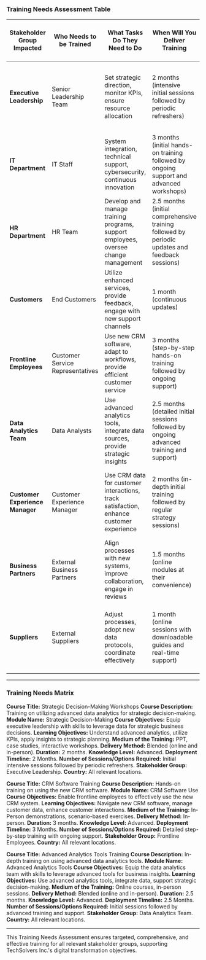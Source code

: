 ### Training Needs Assessment Table

| **Stakeholder Group Impacted** | **Who Needs to be Trained**                            | **What Tasks Do They Need to Do**                     | **When Will You Deliver Training**                          | **How Will You Deliver Training**                            | **Who Will Deliver or Reinforce Training** | **What Materials Do They Need in Support of Their Learning**   | **Will Change Champions Be Needed and What Will Be Their Role**                                               | **What Post-Training Support Will Be Offered**                       | **Is Post-Training Assessment Required**    | **Training Programs Description**                                                      | **Preferences**                              | **Timeline**                | **Training Materials Needed**                                           | **Advanced Training Needed**               | **Metrics for Success**                                        | **Knowledge and Skills Required**                          | **Communication Requirements**                          | **Training Requirements**                     |
|--------------------------------|--------------------------------------------------------|--------------------------------------------------------|-------------------------------------------------------------|-------------------------------------------------------------|--------------------------------------------|----------------------------------------------------------------|---------------------------------------------------------------------------------------------------------------------------------|-------------------------------------------------------------------------|-------------------------------------------------------------|---------------------------------------------------------------------------------------------|---------------------------------------------|------------------------------------|-----------------------------------------------------------------------|---------------------------------------------|---------------------------------------------------------------------|-------------------------------------------------------------|-------------------------------------------------------------------|-------------------------------------------------------------|
| **Executive Leadership**       | Senior Leadership Team                                 | Set strategic direction, monitor KPIs, ensure resource allocation | 2 months (intensive initial sessions followed by periodic refreshers) | Blended (online and in-person)                                 | External Consultants, Change Management Team   | Strategic playbooks, interactive workshops, case studies, video tutorials                    | Yes, to advocate for the change, assist peers, provide feedback                                          | Regular strategy sessions, continuous engagement                     | Yes                                                 | Strategic Decision-Making Workshops, Leadership in Digital Transformation, KPI Utilization Training   | Blended (Online, In-Person)                 | 2 months + ongoing                | Strategic playbooks, interactive workshops, case studies, video tutorials              | Yes (Advanced)                                | Employee Satisfaction Surveys, Knowledge Assessments, Completion Rates, Performance Metrics | Strategic decision-making tools, interpreting and utilizing KPIs, digital transformation principles | Regular updates, one-on-one meetings, strategy sessions        | Understanding new tools, strategic utilization               |
| **IT Department**              | IT Staff                                               | System integration, technical support, cybersecurity, continuous innovation | 3 months (initial hands-on training followed by ongoing support and advanced workshops) | In-Person (hands-on sessions)                                  | External Consultants, IT Leaders               | Technical manuals, interactive labs, troubleshooting flowcharts, cybersecurity documents | Yes, to support peers in technical implementation and provide feedback                          | Technical workshops, real-time support structures                             | Yes                                                 | System Integration Training, Cybersecurity Training, Technical Support Workshops                        | In-Person                                    | 3 months + ongoing                | Technical manuals, interactive labs, troubleshooting flowcharts, cybersecurity documents | Yes (Advanced)                                | Technical skills, system integration, management capabilities                           | Internal messaging platforms, technical workshops, email briefings    | Technical skills, system integration, cybersecurity, technical support |
| **HR Department**              | HR Team                                                | Develop and manage training programs, support employees, oversee change management | 2.5 months (initial comprehensive training followed by periodic updates and feedback sessions) | Blended (online and in-person)                                 | HR Leaders, External Consultants              | Change management toolkits, training development templates, engagement guides, online modules | Yes, to provide support and encourage employee engagement                   | Regular training sessions, continuous support                                 | Yes                                                 | Change Management Training, Training Development Programs, Employee Engagement Training               | Blended (Online, In-Person)                 | 2.5 months + ongoing                | Change management toolkits, training development templates, engagement guides, online modules | Yes (Advanced)                                | Training development, change management strategies                                   | Workshops, training newsletters, email updates                    | Training development, change management, employee engagement |
| **Customers**                  | End Customers                                          | Utilize enhanced services, provide feedback, engage with new support channels | 1 month (continuous updates)                                   | Online (easily accessible guides and tutorials)                 | Customer Support Team                          | Self-service platform guides, FAQ documents, instructional videos, feedback tutorials     | No, not applicable                                                  | Enhanced support channels, clear transition communication                                | No                                                  | Self-Service Platform Training, New Interaction Methods, Feedback Mechanism                            | Online                                       | 1 month                           | Self-service platform guides, FAQ documents, instructional videos, feedback tutorials     | No                                            | Customer satisfaction surveys, service usage metrics, feedback on ease of use           | Self-service platforms, updated support channels, feedback mechanisms                      | Email updates, enhanced support channels, company website          | Self-service platform use, new interaction methods, feedback mechanisms |
| **Frontline Employees**        | Customer Service Representatives                        | Use new CRM software, adapt to workflows, provide efficient customer service | 3 months (step-by-step hands-on training followed by ongoing support) | In-Person (detailed hands-on training)                            | CRM Experts, Internal Trainers                    | Step-by-step CRM manuals, workflow guides, excellence handbooks, scenario-based modules  | Yes, to assist peers in adapting to new workflows and providing feedback                     | Comprehensive training programs, continuous support                                | Yes                                                 | CRM Software Training, New Workflow Integration, Customer Service Excellence                           | In-Person                                    | 3 months + ongoing                | Step-by-step CRM manuals, workflow guides, excellence handbooks, scenario-based modules  | Yes (Advanced)                                | Customer interaction tools, new workflows, excellent customer service                   | Workshops, intranet updates, town hall meetings                      | CRM software use, new workflows, customer service excellence  |
| **Data Analytics Team**        | Data Analysts                                          | Use advanced analytics tools, integrate data sources, provide strategic insights | 2.5 months (detailed initial sessions followed by ongoing advanced training and support) | Blended (online and in-person)                                 | Data Analytics Lead, External Consultants        | Advanced analytics manuals, data integration practices, case studies, training videos       | Yes, to support data-driven insights and provide feedback                                | Advanced training sessions, real-time support structures                                | Yes                                                 | Advanced Analytics Tools Training, Data Integration Techniques, Strategic Analysis Workshops             | Blended (Online, In-Person)                 | 2.5 months + ongoing                | Advanced analytics manuals, data integration practices, case studies, training videos       | Yes (Advanced)                                | Advanced analytics tools, data integration, strategic insights                           | Technical workshops, email briefings, internal messaging platforms      | Advanced analytics tools, data integration, strategic analysis  |
| **Customer Experience Manager** | Customer Experience Manager                            | Use CRM data for customer interactions, track satisfaction, enhance customer experience | 2 months (in-depth initial training followed by regular strategy sessions) | Blended (online and in-person)                                 | CRM Experts, External Consultants                | CRM data utilization guides, tracking templates, strategy documents, feedback sessions      | Yes, to advocate for customer satisfaction improvements                                | Regular reviews, strategy sessions, continuous support                                 | Yes                                                 | CRM Data Utilization Training, Customer Satisfaction Tracking, Experience Enhancement Strategies         | Blended (Online, In-Person)                 | 2 months + ongoing                | CRM data utilization guides, tracking templates, strategy documents, feedback sessions     | Yes (Advanced)                                | CRM data utilization, customer satisfaction tracking, experience enhancement            | Strategy meetings, email updates, performance review sessions          | CRM data utilization, customer satisfaction tracking, experience enhancement |
| **Business Partners**          | External Business Partners                             | Align processes with new systems, improve collaboration, engage in reviews | 1.5 months (online modules at their convenience)                      | Online (flexible access)                                        | Partner Relationship Managers                       | Process alignment guides, communication tool manuals, data exchange documents, tutorials  | No, not applicable                                                  | Clear communication, regular review meetings, alignment support                                | No                                                  | Process Alignment Training, Enhanced Communication Tools, Data Exchange Protocols                        | Online                                       | 1.5 months                        | Process alignment guides, communication tool manuals, data exchange documents, tutorials   | No                                            | Coordination feedback, process alignment success indicators                              | New systems alignment, improved communication, effective data exchange methods          | Email briefings, alignment workshops, regular review meetings           | Process alignment, enhanced communication tools, data exchange protocols  |
| **Suppliers**                  | External Suppliers                                      | Adjust processes, adopt new data protocols, coordinate effectively | 1 month (online sessions with downloadable guides and real-time support) | Online (easily accessible)                                      | Supply Chain Managers                              | Process adjustment manuals, data exchange guides, coordination strategy documents, tutorials | No, not applicable                                                  | Regular coordination meetings, process optimization strategies                               | No                                                  | Process Adjustment Training, Data Exchange Protocols, Real-Time Coordination                            | Online                                       | 1 month                           | Process adjustment manuals, data exchange guides, coordination strategy documents, tutorials | No                                            | Supplier feedback, process efficiency metrics, data exchange quality                       | New data protocols, process adjustments, real-time coordination methods                   | Email briefings, coordination meetings, communication tools              | Process adjustment, data exchange protocols, real-time coordination |

---

### Training Needs Matrix

**Course Title:** Strategic Decision-Making Workshops
**Course Description:** Training on utilizing advanced data analytics for strategic decision-making.
**Module Name:** Strategic Decision-Making
**Course Objectives:** Equip executive leadership with skills to leverage data for strategic business decisions.
**Learning Objectives:** Understand advanced analytics, utilize KPIs, apply insights to strategic planning.
**Medium of the Training:** PPT, case studies, interactive workshops.
**Delivery Method:** Blended (online and in-person).
**Duration:** 2 months.
**Knowledge Level:** Advanced.
**Deployment Timeline:** 2 Months.
**Number of Sessions/Options Required:** Initial intensive sessions followed by periodic refreshers.
**Stakeholder Group:** Executive Leadership.
**Country:** All relevant locations.

**Course Title:** CRM Software Training
**Course Description:** Hands-on training on using the new CRM software.
**Module Name:** CRM Software Use
**Course Objectives:** Enable frontline employees to effectively use the new CRM system.
**Learning Objectives:** Navigate new CRM software, manage customer data, enhance customer interactions.
**Medium of the Training:** In-Person demonstrations, scenario-based exercises.
**Delivery Method:** In-person.
**Duration:** 3 months.
**Knowledge Level:** Advanced.
**Deployment Timeline:** 3 Months.
**Number of Sessions/Options Required:** Detailed step-by-step training with ongoing support.
**Stakeholder Group:** Frontline Employees.
**Country:** All relevant locations.

**Course Title:** Advanced Analytics Tools Training
**Course Description:** In-depth training on using advanced data analytics tools.
**Module Name:** Advanced Analytics Tools
**Course Objectives:** Equip the data analytics team with skills to leverage advanced tools for business insights.
**Learning Objectives:** Use advanced analytics tools, integrate data, support strategic decision-making.
**Medium of the Training:** Online courses, in-person sessions.
**Delivery Method:** Blended (online and in-person).
**Duration:** 2.5 months.
**Knowledge Level:** Advanced.
**Deployment Timeline:** 2.5 Months.
**Number of Sessions/Options Required:** Initial sessions followed by advanced training and support.
**Stakeholder Group:** Data Analytics Team.
**Country:** All relevant locations.

---

This Training Needs Assessment ensures targeted, comprehensive, and effective training for all relevant stakeholder groups, supporting TechSolvers Inc.'s digital transformation objectives.